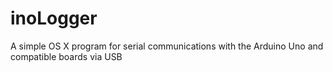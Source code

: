 # inoLogger
A simple OS X program for serial communications with the Arduino Uno and compatible boards via USB
